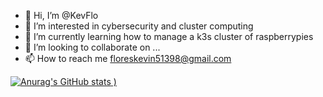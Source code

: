 - 👋 Hi, I’m @KevFlo
- 👀 I’m interested in cybersecurity and cluster computing
- 🌱 I’m currently learning how to manage a k3s cluster of raspberrypies
- 💞️ I’m looking to collaborate on ...
- 📫 How to reach me floreskevin51398@gmail.com

[![Anurag's GitHub stats](https://github-readme-stats-kevflo.vercel.app/api?username=KevFlo&hide=stars&show_icons=true)
)](https://github.com/anuraghazra/github-readme-stats)


<!---
KevFlo/KevFlo is a ✨ special ✨ repository because its `README.md` (this file) appears on your GitHub profile.
You can click the Preview link to take a look at your changes.
--->
